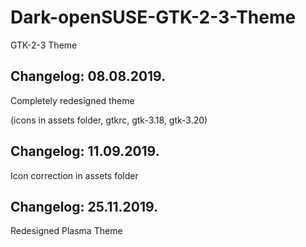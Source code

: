 # Dark-openSUSE-GTK-2-3-Theme
GTK-2-3 Theme 

Changelog: 08.08.2019.
----------------------

Completely redesigned theme

(icons in assets folder, gtkrc, gtk-3.18, gtk-3.20)

Changelog: 11.09.2019.
----------------------

Icon correction in assets folder

Changelog: 25.11.2019.
---------------------

Redesigned Plasma Theme
